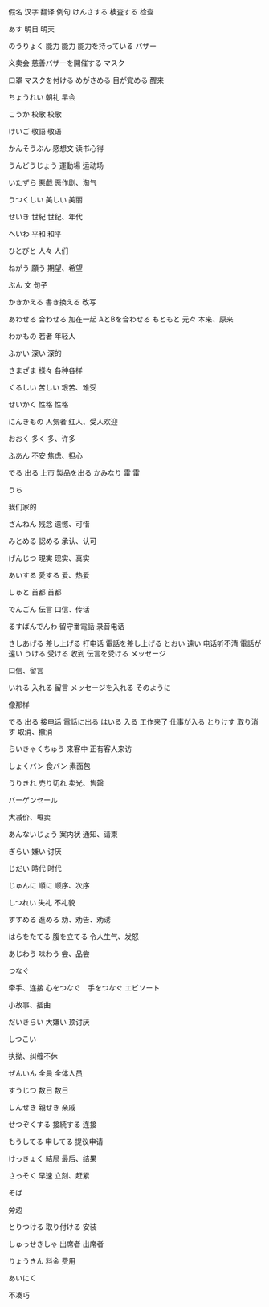 假名
汉字
翻译
例句
けんさする
検査する
检查

あす
明日
明天

のうりょく
能力
能力
能力を持っている
バザー

义卖会
慈善バザーを開催する
マスク

口罩
マスクを付ける
めがさめる
目が覚める
醒来

ちょうれい
朝礼
早会

こうか
校歌
校歌

けいご
敬語
敬语

かんそうぶん
感想文
读书心得

うんどうじょう
運動場
运动场

いたずら
悪戯
恶作剧、淘气

うつくしい
美しい
美丽

せいき
世紀
世纪、年代

へいわ
平和
和平

ひとびと
人々
人们

ねがう
願う
期望、希望

ぶん
文
句子

かきかえる
書き換える
改写

あわせる
合わせる
加在一起
AとBを合わせる
もともと
元々
本来、原来

わかもの
若者
年轻人

ふかい
深い
深的

さまざま
様々
各种各样

くるしい
苦しい
艰苦、难受

せいかく
性格
性格

にんきもの
人気者
红人、受人欢迎

おおく
多く
多、许多

ふあん
不安
焦虑、担心

でる
出る
上市
製品を出る
かみなり
雷
雷

うち

我们家的

ざんねん
残念
遗憾、可惜

みとめる
認める
承认、认可

げんじつ
現実
现实、真实

あいする
愛する
爱、热爱

しゅと
首都
首都

でんごん
伝言
口信、传话

るすばんでんわ
留守番電話
录音电话

さしあげる
差し上げる
打电话
電話を差し上げる
とおい
遠い
电话听不清
電話が遠い
うける
受ける
收到
伝言を受ける
メッセージ

口信、留言

いれる
入れる
留言
メッセージを入れる
そのように

像那样

でる
出る
接电话
電話に出る
はいる
入る
工作来了
仕事が入る
とりけす
取り消す
取消、撤消

らいきゃくちゅう
来客中
正有客人来访

しょくバン
食バン
素面包

うりきれ
売り切れ
卖光、售罄

バーゲンセール

大减价、甩卖

あんないじょう
案内状
通知、请柬

ぎらい
嫌い
讨厌

じだい
時代
时代

じゅんに
順に
顺序、次序

しつれい
失礼
不礼貌

すすめる
進める
劝、劝告、劝诱

はらをたてる
腹を立てる
令人生气、发怒

あじわう
味わう
尝、品尝

つなぐ

牵手、连接
心をつなぐ　手をつなぐ
エビソート

小故事、插曲

だいきらい
大嫌い
顶讨厌

しつこい

执拗、纠缠不休

ぜんいん
全員
全体人员

すうじつ
数日
数日

しんせき
親せき
亲戚

せつぞくする
接続する
连接

もうしてる
申してる
提议申请

けっきょく
結局
最后、结果

さっそく
早速
立刻、赶紧

そば

旁边

とりつける
取り付ける
安装

しゅっせきしゃ
出席者
出席者

りょうきん
料金
费用

あいにく

不凑巧
